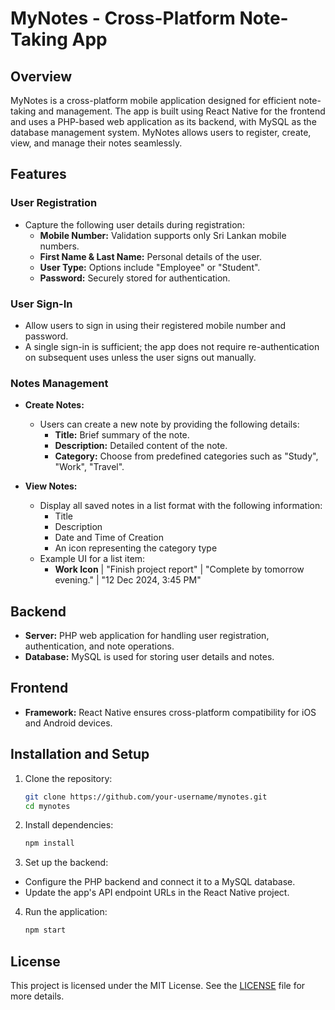 # MyNotes - Cross-Platform Note-Taking App

## Overview
MyNotes is a cross-platform mobile application designed for efficient note-taking and management. The app is built using React Native for the frontend and uses a PHP-based web application as its backend, with MySQL as the database management system. MyNotes allows users to register, create, view, and manage their notes seamlessly.

## Features

### User Registration
- Capture the following user details during registration:
  - **Mobile Number:** Validation supports only Sri Lankan mobile numbers.
  - **First Name & Last Name:** Personal details of the user.
  - **User Type:** Options include "Employee" or "Student".
  - **Password:** Securely stored for authentication.

### User Sign-In
- Allow users to sign in using their registered mobile number and password.
- A single sign-in is sufficient; the app does not require re-authentication on subsequent uses unless the user signs out manually.

### Notes Management
- **Create Notes:**
  - Users can create a new note by providing the following details:
    - **Title:** Brief summary of the note.
    - **Description:** Detailed content of the note.
    - **Category:** Choose from predefined categories such as "Study", "Work", "Travel".

- **View Notes:**
  - Display all saved notes in a list format with the following information:
    - Title
    - Description
    - Date and Time of Creation
    - An icon representing the category type
  - Example UI for a list item:
    - **Work Icon** | "Finish project report" | "Complete by tomorrow evening." | "12 Dec 2024, 3:45 PM"

## Backend
- **Server:** PHP web application for handling user registration, authentication, and note operations.
- **Database:** MySQL is used for storing user details and notes.

## Frontend
- **Framework:** React Native ensures cross-platform compatibility for iOS and Android devices.

## Installation and Setup
1. Clone the repository:

   ```bash
   git clone https://github.com/your-username/mynotes.git
   cd mynotes

2. Install dependencies:

   ```bash
   npm install
   
3. Set up the backend:

  - Configure the PHP backend and connect it to a MySQL database.
  - Update the app's API endpoint URLs in the React Native project.

   
4. Run the application:

   ```bash
   npm start

## License
This project is licensed under the MIT License. See the [LICENSE](./LICENSE) file for more details.
